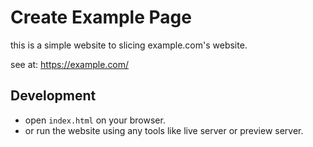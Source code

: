 # Create Example Page

this is a simple website to slicing example.com's website.

see at: <https://example.com/>

## Development

- open `index.html` on your browser.
- or run the website using any tools like live server or preview server.

